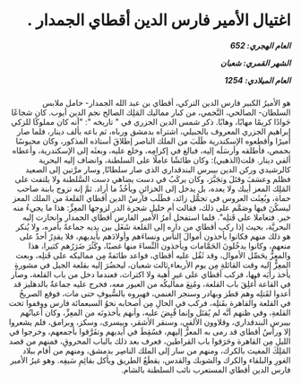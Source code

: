 <h1 dir="rtl">اغتيال الأمير فارس الدين أقطاي الجمدار .</h1>

<h5 dir="rtl">العام الهجري:  652

الشهر القمري: شعبان

العام الميلادي: 1254</h5>

<p dir="rtl">هو الأميرُ الكبير فارس الدين التركي، أقطاي بن عبد الله الجمدار- حامل ملابس السلطان- الصالحي، النَّجمي، من كبار مماليك المَلِك الصالح نجم الدين أيوب. كان شجاعًا جَوادًا كريمًا مهابًا، وهابًا. ذكر شمس الدين الجزري في " تاريخه ": "أنه كان مملوكًا للزكي إبراهيم الجزري المعروف بالجبيلي، اشتراه بدمشق ورباه، ثم باعه بألف دينار، فلما صار أميرًا وأقطعوه الإسكندرية طَلَبَ من الملك الناصر إطلاقَ أستاذه المذكور، وكان محبوسًا بحمص، فأطلقه وأرسَلَه إليه، فبالغ في إكرامِه، وخلع عليه، وبعثَه إلى الإسكندرية، وأعطاه ألفي دينار. قلت(الذهبي): وكان طائشًا عاملًا على السلطنة، وانضاف إليه البحرية كالرشيدي وركن الدين بيبرس البندقداري الذي صار سلطانًا, وسار مرَّتين إلى الصعيد فظلم وعسَفَ وقتَلَ وتجَبَّرَ، وكان يركَبُ في دست يضاهي دست السَّلطنة ولا يلتفت على المَلِك المعز أيبك ولا يعده، بل يدخل إلى الخزائنِ ويأخُذُ ما أراد. ثمَّ إنه تزوج بابنة صاحب حماة، وبُعِثَت العروس في تجمُّل زائد، فطَلَب فارسُ الدين أقطاي القلعةَ من الملك المعز ليسكُنَ فيها وصَمَّم على ذلك، فقالت أم خليل شجرة الدر لزوجها المعِزِّ: هذا ما يجيءُ منه خير. فتعاملا على قَتلِه". فلما استفحل أمرُ الأمير الفارس أقطاي الجمدار وانحازت إليه البحريَّة، بحيث إذا ركب أقطاي من دارِه إلى القلعة شَغَل بين يديه جماعةً بأمره، ولا يُنكر هو ذلك منهم فكانوا يأخذون أموالَ الناس ونساءَهم وأولادَهم بأيديهم، فلا يقدِرُ أحدٌ على منعهم، وكانوا يدخُلونَ الحَمَّامات ويأخذون النِّساءَ منها غصبًا، وكَثُرَ ضَرَرُهم كثيرا، هذا والمعِزُّ يحَصِّل الأموال، وقد ثَقُل عليه أقطاي، فواعد طائفةً مِن مماليكه على قَتلِه، وبعث المعِزُّ إليه وقت القائلةِ مِن يوم الأربعاء ثالث شعبان، ليحضُرَ إليه بقلعة الجبل في مشورةٍ يأخذ رأيَه فيها، فركب أقطاي على غيرِ أُهبة ولا اكتراث، فعندما دخل من باب القلعة، وصار في القاعة أُغلِقَ باب القلعة، ومُنِعَ مماليكُه من العبور معه، فخرج عليه جماعةٌ بالدهليز قد أعدوا لقَتلِه وهم قطز وبهادر وسنجر الغنمي، فهبروه بالسُّيوفِ حتى مات، فوقع الصريخُ في القلعة والقاهرة بقَتلِه، فركب في الحالِ مِن أصحابه نحوُ السبعمائة فارس ووقفوا تحت القلعةِ، وفي ظنهم أنَّه لم يُقتَل وإنما قُبِضَ عليه، وأنهم يأخذونَه من المعِزِّ، وكان أعيانُهم بيبرس البندقداري، وقلاوون الألفي، وسنقر الأشقر، وبيسرى، وسكز، وبرامق، فلم يشعروا إلا ورأسُ أقطاي قد رمى به المعزُّ إليهم، فسُقِطَ في أيديهم وتفَرَّقوا بأجمعهم، وخرجوا في الليلِ مِن القاهرة وحَرَقوا باب القراطين، فعرف بعد ذلك بالباب المحروقِ، فمنهم من قصد المَلِكَ المغيث بالكرك، ومنهم من سار إلى الملك الناصِر بدمشق، ومنهم من أقام ببلاد الغورِ والبلقاء والكرك والشوبك والقدس، يقطَعُ الطريق ويأكل بقائِمِ سَيفِه. وهو غيرُ الأمير فارس الدين أقطاي المستعرب نائب السلطنة بالشام.</p></br>
